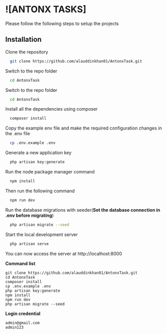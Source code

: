 
# ![ANTONX TASKS]

Please follow the following steps to setup the projects


## Installation

Clone the repository

```bash
  git clone https://github.com/alauddinkhan01/AntonxTask.git
```
Switch to the repo folder

```bash
  cd AntonxTask
```
Switch to the repo folder

```bash
  cd AntonxTask
```
Install all the dependencies using composer

```bash
  composer install
```
Copy the example env file and make the required configuration changes in the .env file

```bash
  cp .env.example .env
```
Generate a new application key

```bash
  php artisan key:generate
```
Run the node package manager command

```bash
  npm install
```
Then run the following command

```bash
  npm run dev
```
Run the database migrations with seeder(**Set the database connection in .env before migrating**)

```bash
  php artisan migrate --seed
```
Start the local development server

```bash
  php artisan serve
```
You can now access the server at http://localhost:8000

**Command list**

    git clone https://github.com/alauddinkhan01/AntonxTask.git
    cd AntonxTask
    composer install
    cp .env.example .env
    php artisan key:generate
    npm install
    npm run dev
    php artisan migrate --seed
**Login credential**

    admin@gmail.com
    admin123